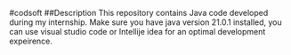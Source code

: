#codsoft
##Description
 This repository contains Java code developed during my internship.
 Make sure you have java version 21.0.1 installed, you can use visual studio code or Intellije idea for an optimal development expeirence.
